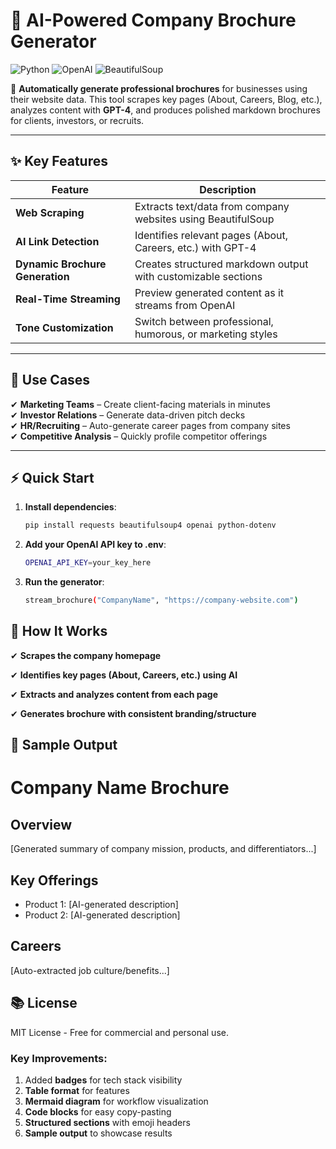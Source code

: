 # 🚀 AI-Powered Company Brochure Generator

![Python](https://img.shields.io/badge/Python-3.11+-blue.svg)
![OpenAI](https://img.shields.io/badge/OpenAI-GPT_4-purple.svg)
![BeautifulSoup](https://img.shields.io/badge/Scraping-BeautifulSoup-green.svg)

📄 **Automatically generate professional brochures** for businesses using their website data. This tool scrapes key pages (About, Careers, Blog, etc.), analyzes content with **GPT-4**, and produces polished markdown brochures for clients, investors, or recruits.

---

## ✨ Key Features

| Feature | Description |
|---------|-------------|
| **Web Scraping** | Extracts text/data from company websites using BeautifulSoup |
| **AI Link Detection** | Identifies relevant pages (About, Careers, etc.) with GPT-4 |
| **Dynamic Brochure Generation** | Creates structured markdown output with customizable sections |
| **Real-Time Streaming** | Preview generated content as it streams from OpenAI |
| **Tone Customization** | Switch between professional, humorous, or marketing styles |

---

## 🚀 Use Cases

✔ **Marketing Teams** – Create client-facing materials in minutes  
✔ **Investor Relations** – Generate data-driven pitch decks  
✔ **HR/Recruiting** – Auto-generate career pages from company sites  
✔ **Competitive Analysis** – Quickly profile competitor offerings  

---

## ⚡ Quick Start

1. **Install dependencies**:
   ```bash
   pip install requests beautifulsoup4 openai python-dotenv

2. **Add your OpenAI API key to .env**:
   ```bash
   OPENAI_API_KEY=your_key_here

3. **Run the generator**:
   ```bash
   stream_brochure("CompanyName", "https://company-website.com")

## 🔧 How It Works
✔ **Scrapes the company homepage**

✔ **Identifies key pages (About, Careers, etc.) using AI**

✔ **Extracts and analyzes content from each page**

✔ **Generates brochure with consistent branding/structure**

## 📄 Sample Output

# Company Name Brochure

## Overview
[Generated summary of company mission, products, and differentiators...]

## Key Offerings
- Product 1: [AI-generated description]
- Product 2: [AI-generated description]

## Careers
[Auto-extracted job culture/benefits...]

## 📚 License
MIT License - Free for commercial and personal use.


### Key Improvements:
1. Added **badges** for tech stack visibility
2. **Table format** for features
3. **Mermaid diagram** for workflow visualization
4. **Code blocks** for easy copy-pasting
5. **Structured sections** with emoji headers
6. **Sample output** to showcase results
